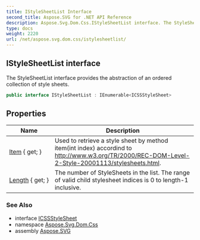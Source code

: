 ```yaml
---
title: IStyleSheetList Interface
second_title: Aspose.SVG for .NET API Reference
description: Aspose.Svg.Dom.Css.IStyleSheetList interface. The StyleSheetList interface provides the abstraction of an ordered collection of style sheets
type: docs
weight: 2220
url: /net/aspose.svg.dom.css/istylesheetlist/
---
```

## IStyleSheetList interface

The StyleSheetList interface provides the abstraction of an ordered collection of style sheets.

```csharp
public interface IStyleSheetList : IEnumerable<ICSSStyleSheet>
```

## Properties

| Name | Description |
| --- | --- |
| [Item](../../aspose.svg.dom.css/istylesheetlist/item/) { get; } | Used to retrieve a style sheet by method item(int index) accordind to http://www.w3.org/TR/2000/REC-DOM-Level-2-Style-20001113/stylesheets.html. |
| [Length](../../aspose.svg.dom.css/istylesheetlist/length/) { get; } | The number of StyleSheets in the list. The range of valid child stylesheet indices is 0 to length-1 inclusive. |

### See Also

* interface [ICSSStyleSheet](../icssstylesheet/)
* namespace [Aspose.Svg.Dom.Css](../../aspose.svg.dom.css/)
* assembly [Aspose.SVG](../../)

